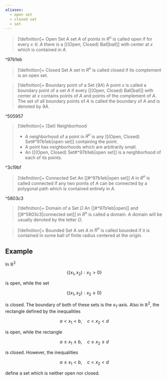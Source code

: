 ```yaml
---
aliases:
  - open set
  - closed set
  - set
---
```



> [!definition]+ Open Set
> A set $A$ of points in $R^{n}$ is called open if for every $x \in A$ there is a [[(Open, Closed) Ball|ball]] with center at $x$ which is contained in $A$. 

^97b1eb

> [!definition]+ Closed Set
> A set in $R^{n}$ is called closed if its complement is an open set. 

> [!definition]+ Boundary point of a Set ($\partial A$)
> A point $x$ is called a boundary point of a set $A$ if every [[(Open, Closed) Ball|ball]] with center at $x$ contains points of $A$ and points of the complement of $A$. The set of all boundary points of $A$ is called the boundary of $A$ and is denoted by $\partial A$.

^505957


> [!definition]+ (Set) Neighborhood
> - A neighborhood of a point in $R^{n}$ is any [[(Open, Closed) Set#^97b1eb|open set]] containing the point. 
> - A point has neighborhoods which are arbitrarily small. 
> - An [[(Open, Closed) Set#^97b1eb|open set]] is a neighborhood of each of its points.

^3c19bf



> [!definition]+ Connected Set
> An [[#^97b1eb|open set]] $A$ in $R^{n}$ is called connected if any two points of $A$ can be connected by a polygonal path which is contained entirely in $A$. 

^5803c3


> [!definition]+ Domain of a Set $\Omega$
> An [[#^97b1eb|open]] and [[#^5803c3|connected set]] in $R^{n}$ is called a domain. A domain will be usually denoted by the letter $\Omega$.


> [!definition]+ Bounded Set
> A set $A$ in $R^{n}$ is called bounded if it is contained in some ball of finite radius centered at the origin.


## Example
In $\mathbb{R}^2$
$$
\left\{\left(x_{1}, x_{2}\right): x_{2}>0\right\}
$$

is open, while the set

$$
\left\{\left(x_{1}, x_{2}\right): x_{2} \ge 0\right\}
$$

is closed. The boundary of both of these sets is the $x_{1}$-axis. Also in $\mathbb{R}^2$, the rectangle defined by the inequalities

$$
a<x_{1}<b, \quad c<x_{2}<d
$$

is open, while the rectangle

$$
a \le x_{1} \le b, \quad c \le x_{2} \le d
$$

is closed. However, the inequalities

$$
a \le x_{1}<b, \quad c<x_{2}<d
$$

define a set which is neither open nor closed.